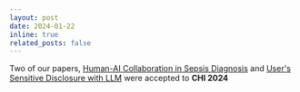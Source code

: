 ```yaml
---
layout: post
date: 2024-01-22
inline: true
related_posts: false
---
```


Two of our papers, [Human-AI Collaboration in Sepsis Diagnosis](https://arxiv.org/abs/2309.12368) and [User's Sensitive Disclosure with LLM](https://arxiv.org/abs/2309.11653) were accepted to **<span class="conference">CHI 2024</span>**